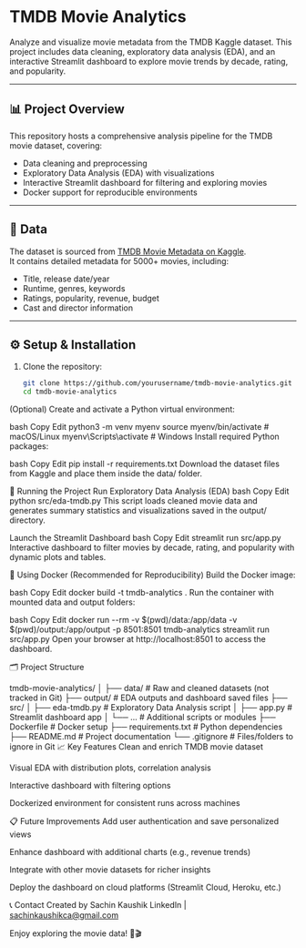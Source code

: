 # TMDB Movie Analytics

Analyze and visualize movie metadata from the TMDB Kaggle dataset. This project includes data cleaning, exploratory data analysis (EDA), and an interactive Streamlit dashboard to explore movie trends by decade, rating, and popularity.

---

## 📊 Project Overview

This repository hosts a comprehensive analysis pipeline for the TMDB movie dataset, covering:

- Data cleaning and preprocessing  
- Exploratory Data Analysis (EDA) with visualizations  
- Interactive Streamlit dashboard for filtering and exploring movies  
- Docker support for reproducible environments  

---

## 📂 Data

The dataset is sourced from [TMDB Movie Metadata on Kaggle](https://www.kaggle.com/datasets/tmdb/tmdb-movie-metadata).  
It contains detailed metadata for 5000+ movies, including:

- Title, release date/year  
- Runtime, genres, keywords  
- Ratings, popularity, revenue, budget  
- Cast and director information  

---

## ⚙️ Setup & Installation

1. Clone the repository:

   ```bash
   git clone https://github.com/yourusername/tmdb-movie-analytics.git
   cd tmdb-movie-analytics
(Optional) Create and activate a Python virtual environment:

bash
Copy
Edit
python3 -m venv myenv
source myenv/bin/activate   # macOS/Linux
myenv\Scripts\activate      # Windows
Install required Python packages:

bash
Copy
Edit
pip install -r requirements.txt
Download the dataset files from Kaggle and place them inside the data/ folder.

🚀 Running the Project
Run Exploratory Data Analysis (EDA)
bash
Copy
Edit
python src/eda-tmdb.py
This script loads cleaned movie data and generates summary statistics and visualizations saved in the output/ directory.

Launch the Streamlit Dashboard
bash
Copy
Edit
streamlit run src/app.py
Interactive dashboard to filter movies by decade, rating, and popularity with dynamic plots and tables.

🐳 Using Docker (Recommended for Reproducibility)
Build the Docker image:

bash
Copy
Edit
docker build -t tmdb-analytics .
Run the container with mounted data and output folders:

bash
Copy
Edit
docker run --rm -v $(pwd)/data:/app/data -v $(pwd)/output:/app/output -p 8501:8501 tmdb-analytics streamlit run src/app.py
Open your browser at http://localhost:8501 to access the dashboard.

🗂️ Project Structure

tmdb-movie-analytics/
│
├── data/                  # Raw and cleaned datasets (not tracked in Git)
├── output/                # EDA outputs and dashboard saved files
├── src/
│   ├── eda-tmdb.py        # Exploratory Data Analysis script
│   ├── app.py             # Streamlit dashboard app
│   └── ...                # Additional scripts or modules
├── Dockerfile             # Docker setup
├── requirements.txt       # Python dependencies
├── README.md              # Project documentation
└── .gitignore             # Files/folders to ignore in Git
📈 Key Features
Clean and enrich TMDB movie dataset

Visual EDA with distribution plots, correlation analysis

Interactive dashboard with filtering options

Dockerized environment for consistent runs across machines

📋 Future Improvements
Add user authentication and save personalized views

Enhance dashboard with additional charts (e.g., revenue trends)

Integrate with other movie datasets for richer insights

Deploy the dashboard on cloud platforms (Streamlit Cloud, Heroku, etc.)

📞 Contact
Created by Sachin Kaushik
LinkedIn | sachinkaushikca@gmail.com

Enjoy exploring the movie data! 🍿🎬
